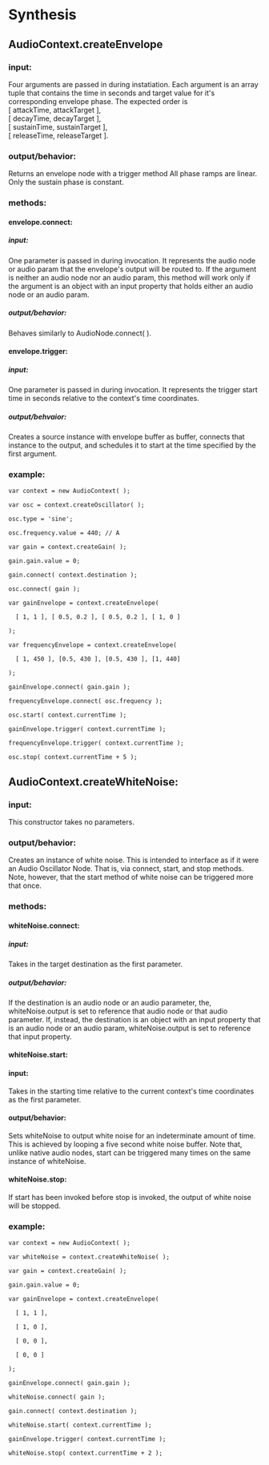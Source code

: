 Synthesis
=========

AudioContext.createEnvelope
---------------------------

### input:

Four arguments are passed in during instatiation. Each argument is an
array tuple that contains the time in seconds and target value for it's corresponding
envelope phase. The expected order is  
[ attackTime, attackTarget ],  
[ decayTime, decayTarget ],  
[ sustainTime, sustainTarget ],  
[ releaseTime, releaseTarget ].

### output/behavior:

Returns an envelope node with a trigger method
All phase ramps are linear. Only the sustain phase is constant.

### methods:

#### envelope.connect:

##### input:

One parameter is passed in during invocation. It represents
the audio node or audio param that the envelope's output
will be routed to. If the argument is neither an audio node
nor an audio param, this method will work only if the argument
is an object with an input property that holds either an audio
node or an audio param.

##### output/behavior:

Behaves similarly to AudioNode.connect( ).

#### envelope.trigger:

##### input:

One parameter is passed in during invocation. It
represents the trigger start time in seconds relative to the
context's time coordinates.

##### output/behvaior:

Creates a source instance with envelope buffer as buffer,
connects that instance to the output, and schedules it to
start at the time specified by the first argument.

### example:

    var context = new AudioContext( );

    var osc = context.createOscillator( );

    osc.type = 'sine';

    osc.frequency.value = 440; // A

    var gain = context.createGain( );

    gain.gain.value = 0;

    gain.connect( context.destination );

    osc.connect( gain );

    var gainEnvelope = context.createEnvelope(

      [ 1, 1 ], [ 0.5, 0.2 ], [ 0.5, 0.2 ], [ 1, 0 ]

    );

    var frequencyEnvelope = context.createEnvelope(

      [ 1, 450 ], [0.5, 430 ], [0.5, 430 ], [1, 440]

    );

    gainEnvelope.connect( gain.gain );

    frequencyEnvelope.connect( osc.frequency );

    osc.start( context.currentTime );

    gainEnvelope.trigger( context.currentTime );

    frequencyEnvelope.trigger( context.currentTime );

    osc.stop( context.currentTime + 5 );

AudioContext.createWhiteNoise:
------------------------------

### input:

This constructor takes no parameters.

### output/behavior:

Creates an instance of white noise. This is intended to interface as if
it were an Audio Oscillator Node. That is, via connect, start, and stop methods.
Note, however, that the start method of white noise can be triggered
more that once. 

### methods:

#### whiteNoise.connect:

##### input:

Takes in the target destination as the first parameter.

##### output/behavior:

If the destination is an audio node or an audio parameter,
the, whiteNoise.output is set to reference that audio node
or that audio parameter. If, instead, the destination is
an object with an input property that is an audio
node or an audio param, whiteNoise.output is set to reference
that input property.

#### whiteNoise.start:

#### input:

Takes in the starting time relative to the current context's
time coordinates as the first parameter.

#### output/behavior:

Sets whiteNoise to output white noise for an indeterminate
amount of time. This is achieved by looping a five
second white noise buffer. Note that, unlike native audio nodes,
start can be triggered many times on the same instance of
whiteNoise.

#### whiteNoise.stop:

If start has been invoked before stop is invoked, the output
of white noise will be stopped.

### example:

    var context = new AudioContext( );

    var whiteNoise = context.createWhiteNoise( );

    var gain = context.createGain( );

    gain.gain.value = 0;

    var gainEnvelope = context.createEnvelope(

      [ 1, 1 ],

      [ 1, 0 ],

      [ 0, 0 ],

      [ 0, 0 ]

    );

    gainEnvelope.connect( gain.gain );

    whiteNoise.connect( gain );

    gain.connect( context.destination );

    whiteNoise.start( context.currentTime );

    gainEnvelope.trigger( context.currentTime );

    whiteNoise.stop( context.currentTime + 2 );



